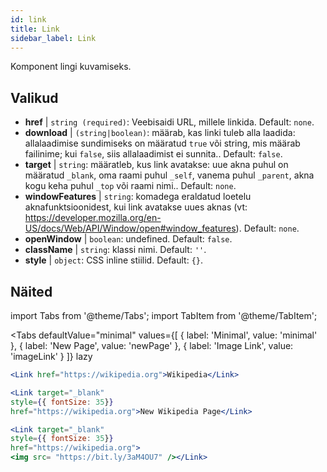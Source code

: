```yaml
---
id: link
title: Link
sidebar_label: Link
---
```


Komponent lingi kuvamiseks.

## Valikud

* __href__ | `string (required)`: Veebisaidi URL, millele linkida. Default: `none`.
* __download__ | `(string|boolean)`: määrab, kas linki tuleb alla laadida: allalaadimise sundimiseks on määratud `true` või string, mis määrab failinime; kui `false`, siis allalaadimist ei sunnita.. Default: `false`.
* __target__ | `string`: määratleb, kus link avatakse: uue akna puhul on määratud `_blank`, oma raami puhul `_self`, vanema puhul `_parent`, akna kogu keha puhul `_top` või raami nimi.. Default: `none`.
* __windowFeatures__ | `string`: komadega eraldatud loetelu aknafunktsioonidest, kui link avatakse uues aknas (vt: https://developer.mozilla.org/en-US/docs/Web/API/Window/open#window_features). Default: `none`.
* __openWindow__ | `boolean`: undefined. Default: `false`.
* __className__ | `string`: klassi nimi. Default: `''`.
* __style__ | `object`: CSS inline stiilid. Default: `{}`.


## Näited

import Tabs from '@theme/Tabs';
import TabItem from '@theme/TabItem';

<Tabs
    defaultValue="minimal"
    values={[
        { label: 'Minimal', value: 'minimal' },
        { label: 'New Page', value: 'newPage' },
        { label: 'Image Link', value: 'imageLink' }
    ]}
    lazy
>
<TabItem value="minimal">

```jsx live
<Link href="https://wikipedia.org">Wikipedia</Link>
```

</TabItem>

<TabItem value="newPage">

```jsx live
<Link target="_blank" 
style={{ fontSize: 35}}
href="https://wikipedia.org">New Wikipedia Page</Link>
```
</TabItem>

<TabItem value="imageLink">

```jsx live
<Link target="_blank" 
style={{ fontSize: 35}}
href="https://wikipedia.org">
<img src= "https://bit.ly/3aM4OU7" /></Link>
```

</TabItem>

</Tabs>
